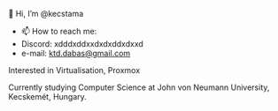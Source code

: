 👋 Hi, I’m @kecstama
- 📫 How to reach me: 
-   Discord: xdddxddxxdxdxddxdxxd
-   e-mail: ktd.dabas@gmail.com

Interested in Virtualisation, Proxmox

Currently studying Computer Science at John von Neumann University, Kecskemét, Hungary.
